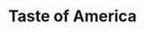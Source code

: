 ---
title: "Taste of America"
url: /madrid/taste-of-america-ribera-de-curtidores/
shop: comodidad
---